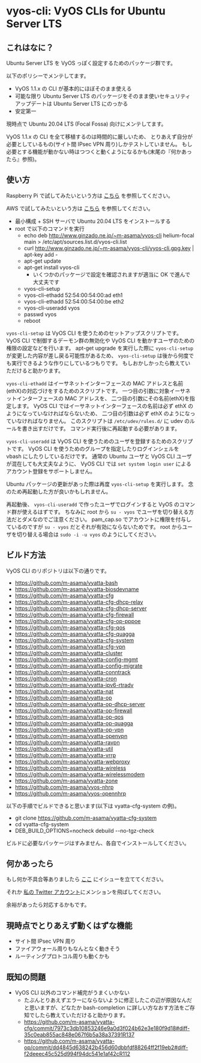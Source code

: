 vyos-cli: VyOS CLIs for Ubuntu Server LTS
=========================================

## これはなに？

Ubuntu Server LTS を VyOS っぽく設定するためのパッケージ群です。

以下のポリシーでメンテしてます。

- VyOS 1.1.x の CLI が基本的にほぼそのまま使える
- 可能な限り Ubuntu Server LTS のパッケージをそのまま使いセキュリティアップデートは Ubuntu Server LTS にのっかる
- 安定第一

現時点で Ubuntu 20.04 LTS (Focal Fossa) 向けにメンテしてます。

VyOS 1.1.x の CLI を全て移植するのは時間的に厳しいため、
とりあえず自分が必要としているもの(サイト間 IPsec VPN 周り)しかテストしていません。
もし必要とする機能が動かない時はつつくと動くようになるかも(末尾の『何かあったら』参照)。

## 使い方

Raspberry Pi で試してみたいという方は [こちら](README.raspi.md) を参照してください。

AWS で試してみたいという方は [こちら](README.aws.md) を参照してください。

+ 最小構成 + SSH サーバで Ubuntu 20.04 LTS をインストールする
+ root で以下のコマンドを実行
  + echo deb http://www.ginzado.ne.jp/~m-asama/vyos-cli helium-focal main > /etc/apt/sources.list.d/vyos-cli.list
  + curl http://www.ginzado.ne.jp/~m-asama/vyos-cli/vyos-cli.gpg.key | apt-key add -
  + apt-get update
  + apt-get install vyos-cli
    + いくつかのパッケージで設定を確認されますが適当に OK で進んで大丈夫です
  + vyos-cli-setup
  + vyos-cli-ethadd 52:54:00:54:00:ad eth1
  + vyos-cli-ethadd 52:54:00:54:00:be eth2
  + vyos-cli-useradd vyos
  + passwd vyos
  + reboot

`vyos-cli-setup` は VyOS CLI を使うためのセットアップスクリプトです。
VyOS CLI で制御するデーモン群の無効化や VyOS CLI を動かすユーザのための権限の設定などを行います。
apt-get upgrade を実行した際に `vyos-cli-setup` が変更した内容が差し戻る可能性があるため、
`vyos-cli-setup` は後から何度でも実行できるような作りにしているつもりです。
もしおかしかったら教えていただけると助かります。

`vyos-cli-ethadd` はイーサネットインターフェースの MAC アドレスと名前(ethX)の対応づけをするためのスクリプトです。
一つ目の引数に対象イーサネットインターフェースの MAC アドレスを、
二つ目の引数にその名前(ethX)を指定します。
VyOS CLI ではイーサネットインターフェースの名前は必ず ethX のようになっていなければならないため、
二つ目の引数は必ず ethX のようになっていなければなりません。
このスクリプトは `/etc/udev/rules.d/` に udev のルールを書き出すだけです。
コマンド実行後に再起動する必要があります。

`vyos-cli-useradd` は VyOS CLI を使うためのユーザを登録するためのスクリプトです。
VyOS CLI を使うためのグループを指定したりログインシェルを vbash にしたりしているだけです。
通常の Ubuntu ユーザと VyOS CLI ユーザが混在しても大丈夫なように、
VyOS CLI では `set system login user` によるアカウント登録をサポートしません。

Ubuntu パッケージの更新があった際は再度 `vyos-cli-setup` を実行します。
念のため再起動した方が良いかもしれません。

再起動後、 `vyos-cli-useradd` で作ったユーザでログインすると VyOS のコマンド群が使えるはずです。
ちなみに root から `su - vyos` でユーザを切り替える方法だとダメなのでご注意ください。
pam_cap.so でアカウントに権限を付与しているのですが `su - vyos` だとそれが有効にならないためです。
root からユーザを切り替える場合は `sudo -i -u vyos` のようにしてください。

## ビルド方法

VyOS CLI のリポジトリは以下の通りです。

- https://github.com/m-asama/vyatta-bash
- https://github.com/m-asama/vyatta-biosdevname
- https://github.com/m-asama/vyatta-cfg
- https://github.com/m-asama/vyatta-cfg-dhcp-relay
- https://github.com/m-asama/vyatta-cfg-dhcp-server
- https://github.com/m-asama/vyatta-cfg-firewall
- https://github.com/m-asama/vyatta-cfg-op-pppoe
- https://github.com/m-asama/vyatta-cfg-qos
- https://github.com/m-asama/vyatta-cfg-quagga
- https://github.com/m-asama/vyatta-cfg-system
- https://github.com/m-asama/vyatta-cfg-vpn
- https://github.com/m-asama/vyatta-cluster
- https://github.com/m-asama/vyatta-config-mgmt
- https://github.com/m-asama/vyatta-config-migrate
- https://github.com/m-asama/vyatta-conntrack
- https://github.com/m-asama/vyatta-cron
- https://github.com/m-asama/vyatta-ipv6-rtradv
- https://github.com/m-asama/vyatta-nat
- https://github.com/m-asama/vyatta-op
- https://github.com/m-asama/vyatta-op-dhcp-server
- https://github.com/m-asama/vyatta-op-firewall
- https://github.com/m-asama/vyatta-op-qos
- https://github.com/m-asama/vyatta-op-quagga
- https://github.com/m-asama/vyatta-op-vpn
- https://github.com/m-asama/vyatta-openvpn
- https://github.com/m-asama/vyatta-ravpn
- https://github.com/m-asama/vyatta-util
- https://github.com/m-asama/vyatta-vrrp
- https://github.com/m-asama/vyatta-webproxy
- https://github.com/m-asama/vyatta-wireless
- https://github.com/m-asama/vyatta-wirelessmodem
- https://github.com/m-asama/vyatta-zone
- https://github.com/m-asama/vyos-nhrp
- https://github.com/m-asama/vyos-opennhrp

以下の手順でビルドできると思います(以下は vyatta-cfg-system の例)。

+ git clone https://github.com/m-asama/vyatta-cfg-system
+ cd vyatta-cfg-system
+ DEB_BUILD_OPTIONS=nocheck debuild --no-tgz-check

ビルドに必要なパッケージはすみません、各自でインストールしてください。

## 何かあったら

もし何か不具合等ありましたら [ここ](https://github.com/m-asama/vyos-cli/issues) にイシューを立ててください。

それか [私の Twitter アカウント](https://twitter.com/m_asama)にメンションを飛ばしてください。

余裕があったら対応するかもです。

## 現時点でとりあえず動くはずな機能

- サイト間 IPsec VPN 周り
- ファイアウォール周りもなんとなく動きそう
- ルーティングプロトコル周りも動くかも

## 既知の問題

- VyOS CLI 以外のコマンド補完がうまくいかない
  - たぶんとりあえずエラーにならないように修正したこの辺が原因なんだと思いますが、どなたか bash-completion に詳しい方なおす方法をご存知でしたら教えていただけると助かります。
  - https://github.com/m-asama/vyatta-cfg/commit/7973c3db10853246e9a0d3f024b62e3e180f9d18#diff-35c0eab855ac848e067f6b5a38a37391R137
  - https://github.com/m-asama/vyatta-op/commit/dd4845d638242b456d60dbbfdf88264ff2f19eb2#diff-f2deeec45c525d994f94dc541e1af42cR112
